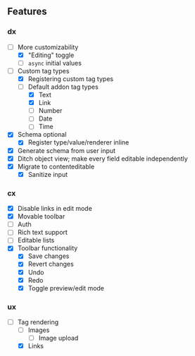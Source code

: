 ## Features

### dx

- [ ] More customizability
  - [x] "Editing" toggle
  - [ ] `async` initial values
- [ ] Custom tag types
  - [x] Registering custom tag types
  - [ ] Default addon tag types
    - [x] Text
    - [x] Link
    - [ ] Number
    - [ ] Date
    - [ ] Time
- [x] Schema optional
  - [x] Register type/value/renderer inline
- [x] Generate schema from user input
- [x] Ditch object view; make every field editable independently
- [x] Migrate to contenteditable
  - [x] Sanitize input

### cx

- [x] Disable links in edit mode
- [x] Movable toolbar
- [ ] Auth
- [ ] Rich text support
- [ ] Editable lists
- [x] Toolbar functionality
  - [x] Save changes
  - [x] Revert changes
  - [x] Undo
  - [x] Redo
  - [x] Toggle preview/edit mode

### ux

- [ ] Tag rendering
  - [ ] Images
    - [ ] Image upload
  - [x] Links
